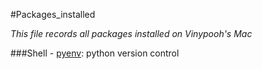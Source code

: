 #Packages_installed

*This file records all packages installed on Vinypooh's Mac*

###Shell
    - [pyenv](https://github.com/yyuu/pyenv): python version control

